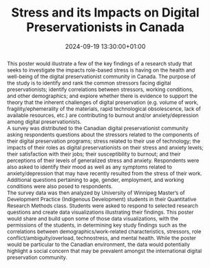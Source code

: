 ---
abstract: 'This poster would illustrate a few of the key findings of a research study
  that seeks to investigate the impacts role-based stress is having on the health
  and well-being of the digital preservationist community in Canada.  The purpose
  of the study is to identify and rank the common stressors facing digital preservationists;
  identify correlations between stressors, working conditions, and other demographics;
  and explore whether there is evidence to support the theory that the inherent challenges
  of digital preservation (e.g. volume of work, fragility/ephemerality of the materials,
  rapid technological obsolescence, lack of available resources, etc.) are contributing
  to burnout and/or anxiety/depression among digital preservationists.


  A survey was distributed to the Canadian digital preservationist community asking
  respondents questions about the stressors related to the components of their digital
  preservation programs; stress related to their use of technology; the impacts of
  their roles as digital preservationists on their stress and anxiety levels; their
  satisfaction with their jobs; their susceptibility to burnout; and their perceptions
  of their levels of generalized stress and anxiety. Respondents were also asked to
  identify their mood as well as any symptoms related to anxiety/depression that may
  have recently resulted from the stress of their work. Additional questions pertaining
  to age, gender, employment, and working conditions were also posed to respondents.


  The survey data was then analyzed by University of Winnipeg Master’s of Development
  Practice (Indigenous Development) students in their Quantitative Research Methods
  class.  Students were asked to respond to selected research questions and create
  data visualizations illustrating their findings.  This poster would share and build
  upon some of those data visualizations, with the permissions of the students, in
  determining key study findings such as the correlations between demographics/work-related
  characteristics, stressors, role conflict/ambiguity/overload, technostress, and
  mental health. While the poster would be particular to the Canadian environment,
  the data would potentially highlight a social concern that may be prevalent amongst
  the international digital preservation community.'
creators:
- Brett Lougheed
date: 2024-09-19 13:30:00+01:00
document_url: https://drive.google.com/file/d/1YVHdTXIAU1XEW_uEqcvED8knTfEroEbf/view?usp=drive_link
grand_parent: iPRES
institutions: []
keywords:
- governance, resourcing, and management for dp
- scaling up
landing_page_url: https://zenodo.org/records/13629614
language: eng
layout: publication
license: Creative Commons Attribution Share-Alike 4.0 (CC-BY-SA-4.0)
notes_url: ''
parent: iPRES 2024
publication_type: poster
size: null
slides_url: ''
source_name: iPRES
stream_url: ''
title: Stress and its Impacts on Digital Preservationists in Canada
year: 2024
---